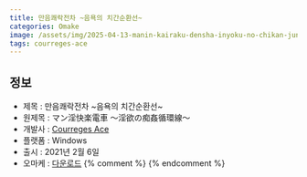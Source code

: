 ```yaml
---
title: 만음쾌락전차 ~음욕의 치간순환선~
categories: Omake
image: /assets/img/2025-04-13-manin-kairaku-densha-inyoku-no-chikan-junkansen-1.jpg
tags: courreges-ace
---
```


## 정보

* 제목 : 만음쾌락전차 ~음욕의 치간순환선~
* 원제목 : マン淫快楽電車 ～淫欲の痴姦循環線～
* 개발사 : [Courreges Ace](/tags/courreges-ace)
* 플랫폼 : Windows
* 출시 : 2021년 2월 6일
* 오마케 : [다운로드](/assets/omake/manin-kairaku-densha-inyoku-no-chikan-junkansen.zip)
{% comment %}
{% endcomment %}
